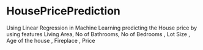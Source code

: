 # HousePricePrediction
Using Linear Regression in Machine Learning predicting the House price by using features Living Area, No of Bathrooms, No of Bedrooms	,
Lot Size , Age of the house , Fireplace , Price

